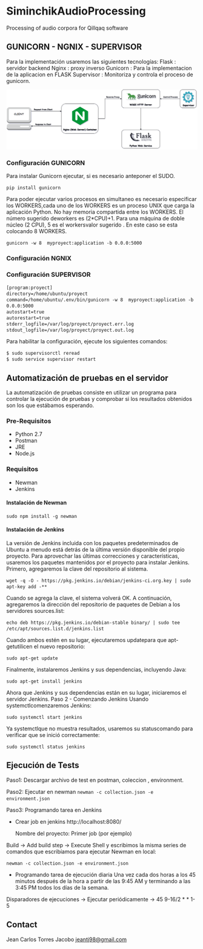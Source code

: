 # SiminchikAudioProcessing
Processing of audio corpora for Qillqaq software

## GUNICORN - NGNIX - SUPERVISOR

Para la implementación usaremos las siguientes tecnologías:
Flask : servidor backend
Nginx : proxy inverso
Gunicorn : Para la implementacion de la aplicacion en FLASK
Supervisor : Monitoriza y controla el proceso de gunicorn. 

![Distribución](img1.png)

### Configuración GUNICORN
Para instalar Gunicorn ejecutar, si es necesario anteponer el SUDO.
```
pip install gunicorn
```
Para poder ejecutar varios procesos en simultaneo es necesario especificar los WORKERS,cada uno de los WORKERS es un proceso UNIX que carga la aplicación Python. No hay memoria compartida entre los WORKERS.
El número sugerido deworkers es (2*CPU)+1.
Para una máquina de doble núcleo (2 CPU), 5 es el workersvalor sugerido .
En este caso se esta colocando 8 WORKERS.
```
gunicorn -w 8  myproyect:application -b 0.0.0:5000
```


### Configuración NGNIX

### Configuración SUPERVISOR


```
[program:proyect]
directory=/home/ubuntu/proyect
command=/home/ubuntu/.env/bin/gunicorn -w 8  myproyect:application -b 0.0.0:5000
autostart=true
autorestart=true
stderr_logfile=/var/log/proyect/proyect.err.log
stdout_logfile=/var/log/proyect/proyect.out.log
```
Para habilitar la configuración, ejecute los siguientes comandos:

```
$ sudo supervisorctl reread
$ sudo service supervisor restart
```


## Automatización de pruebas en el servidor
La automatización de pruebas consiste en utilizar un programa para controlar la ejecución de pruebas y comprobar si los resultados obtenidos son los que estábamos esperando. 
### Pre-Requisitos
* Python 2.7
* Postman
* JRE
* Node.js
### Requisitos
* Newman
* Jenkins
#### Instalación de Newman


```
sudo npm install -g newman
```


#### Instalación de Jenkins
La versión de Jenkins incluida con los paquetes predeterminados de Ubuntu a menudo está detrás de la última versión disponible del propio proyecto. Para aprovechar las últimas correcciones y características, usaremos los paquetes mantenidos por el proyecto para instalar Jenkins.
Primero, agregaremos la clave del repositorio al sistema.
```
wget -q -O - https://pkg.jenkins.io/debian/jenkins-ci.org.key | sudo apt-key add -**
```
Cuando se agrega la clave, el sistema volverá OK. A continuación, agregaremos la dirección del repositorio de paquetes de Debian a los servidores sources.list:
```
echo deb https://pkg.jenkins.io/debian-stable binary/ | sudo tee /etc/apt/sources.list.d/jenkins.list
```
Cuando ambos estén en su lugar, ejecutaremos updatepara que apt-getutilicen el nuevo repositorio:
```
sudo apt-get update
```
Finalmente, instalaremos Jenkins y sus dependencias, incluyendo Java:
```
sudo apt-get install jenkins
```
Ahora que Jenkins y sus dependencias están en su lugar, iniciaremos el servidor Jenkins.
Paso 2 - Comenzando Jenkins
Usando systemctlcomenzaremos Jenkins:
```
sudo systemctl start jenkins
```
Ya systemctlque no muestra resultados, usaremos su statuscomando para verificar que se inició correctamente:
```
sudo systemctl status jenkins
```

## Ejecución de Tests
Paso1:
Descargar archivo de test en postman, coleccion , environment.

Paso2:
Ejecutar en newman 
```newman -c collection.json -e environment.json```

Paso3: Programando tarea en Jenkins
* Crear job en jenkins http://localhost:8080/

  Nombre del proyecto: Primer job (por ejemplo)
  
Build → Add build step → Execute Shell y escribimos la misma series de comandos que escribíamos para ejecutar Newman en local:
```
newman -c collection.json -e environment.json
```
* Programando tarea de ejecución diaria
Una vez cada dos horas a los 45 minutos después de la hora a partir de las 9:45 AM y terminando a las 3:45 PM todos los días de la semana.

Disparadores de ejecuciones → Ejecutar periódicamente → 45 9-16/2 * * 1-5

## Contact
Jean Carlos Torres Jacobo
jeantj98@gmail.com
